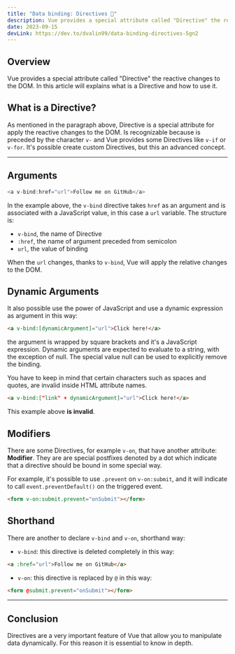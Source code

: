 ```yaml
---
title: "Data binding: Directives 🫰"
description: Vue provides a special attribute called "Directive" the reactive changes to the DOM.
date: 2023-09-15
devLink: https://dev.to/dvalin99/data-binding-directives-5gn2
---
```


## Overview

Vue provides a special attribute called "Directive" the reactive changes to the DOM.
In this article will explains what is a Directive and how to use it.


## What is a Directive?

As mentioned in the paragraph above, Directive is a special attribute for apply the reactive changes to the DOM.
Is recognizable because is preceded by the character `v-` and Vue provides some Directives like `v-if` or `v-for`.
It's possible create custom Directives, but this an advanced concept.

---

## Arguments

```js
<a v-bind:href="url">Follow me on GitHub</a>
```

In the example above, the `v-bind` directive takes `href` as an argument and is associated with a JavaScript value, in this case a `url` variable.
The structure is:

- `v-bind`, the name of Directive
- `:href`, the name of argument preceded from semicolon
- `url`, the value of binding

When the `url` changes, thanks to `v-bind`, Vue will apply the relative changes to the DOM.

## Dynamic Arguments

It also possible use the power of JavaScript and use a dynamic expression as argument in this way:

```html
<a v-bind:[dynamicArgument]="url">Click here!</a>
```

the argument is wrapped by square brackets and it's a JavaScript expression.
Dynamic arguments are expected to evaluate to a string, with the exception of null. The special value null can be used to explicitly remove the binding.

You have to keep in mind that certain characters such as spaces and quotes, are invalid inside HTML attribute names.

```html
<a v-bind:["link" + dynamicArgument]="url">Click here!</a>
```

This example above **is invalid**.

## Modifiers

There are some Directives, for example `v-on`, that have another attribute: **Modifier**.
They are are special postfixes denoted by a dot which indicate that a directive should be bound in some special way.

For example, it's possible to use `.prevent` on `v-on:submit`, and it will indicate to call `event.preventDefault()` on the triggered event.

```html
<form v-on:submit.prevent="onSubmit"></form>
```

## Shorthand

There are another to declare `v-bind` and `v-on`, shorthand way:

- `v-bind`: this directive is deleted completely in this way:

```html
<a :href="url">Follow me on GitHub</a>
```

- `v-on`: this directive is replaced by `@` in this way:

```html
<form @submit.prevent="onSubmit"></form>
```

---

## Conclusion

Directives are a very important feature of Vue that allow you to manipulate data dynamically.
For this reason it is essential to know in depth.
